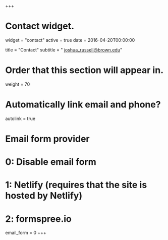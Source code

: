 +++
# Contact widget.
widget = "contact"
active = true
date = 2016-04-20T00:00:00

title = "Contact"
subtitle = "<i class='fas fa-envelope'></i>   <a href='mailto:joshua_russell@brown.edu'>joshua_russell@brown.edu</a>"

# Order that this section will appear in.
weight = 70

# Automatically link email and phone?
autolink = true

# Email form provider
#   0: Disable email form
#   1: Netlify (requires that the site is hosted by Netlify)
#   2: formspree.io
email_form = 0
+++

<!-- <a class="twitter-timeline" data-width="500" data-height="500" data-theme="light" href="https://twitter.com/JBRussell_?ref_src=twsrc%5Etfw">Tweets by JBRussell_</a> <script async src="https://platform.twitter.com/widgets.js" charset="utf-8"></script> -->

